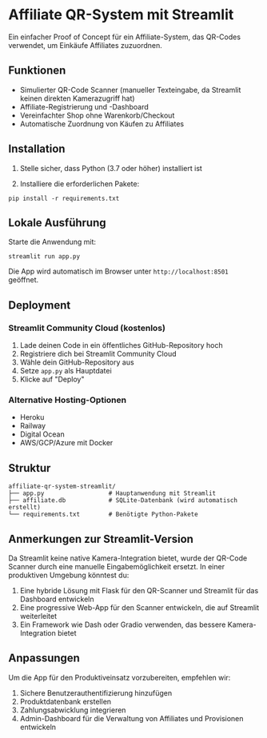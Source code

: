 # Affiliate QR-System mit Streamlit

Ein einfacher Proof of Concept für ein Affiliate-System, das QR-Codes verwendet, um Einkäufe Affiliates zuzuordnen.

## Funktionen

- Simulierter QR-Code Scanner (manueller Texteingabe, da Streamlit keinen direkten Kamerazugriff hat)
- Affiliate-Registrierung und -Dashboard
- Vereinfachter Shop ohne Warenkorb/Checkout
- Automatische Zuordnung von Käufen zu Affiliates

## Installation

1. Stelle sicher, dass Python (3.7 oder höher) installiert ist

2. Installiere die erforderlichen Pakete:
```
pip install -r requirements.txt
```

## Lokale Ausführung

Starte die Anwendung mit:
```
streamlit run app.py
```

Die App wird automatisch im Browser unter `http://localhost:8501` geöffnet.

## Deployment

### Streamlit Community Cloud (kostenlos)

1. Lade deinen Code in ein öffentliches GitHub-Repository hoch
2. Registriere dich bei Streamlit Community Cloud
3. Wähle dein GitHub-Repository aus
4. Setze `app.py` als Hauptdatei
5. Klicke auf "Deploy"

### Alternative Hosting-Optionen

- Heroku
- Railway
- Digital Ocean
- AWS/GCP/Azure mit Docker

## Struktur

```
affiliate-qr-system-streamlit/
├── app.py                  # Hauptanwendung mit Streamlit
├── affiliate.db            # SQLite-Datenbank (wird automatisch erstellt)
└── requirements.txt        # Benötigte Python-Pakete
```

## Anmerkungen zur Streamlit-Version

Da Streamlit keine native Kamera-Integration bietet, wurde der QR-Code Scanner durch eine manuelle Eingabemöglichkeit ersetzt. In einer produktiven Umgebung könntest du:

1. Eine hybride Lösung mit Flask für den QR-Scanner und Streamlit für das Dashboard entwickeln
2. Eine progressive Web-App für den Scanner entwickeln, die auf Streamlit weiterleitet
3. Ein Framework wie Dash oder Gradio verwenden, das bessere Kamera-Integration bietet

## Anpassungen

Um die App für den Produktiveinsatz vorzubereiten, empfehlen wir:

1. Sichere Benutzerauthentifizierung hinzufügen
2. Produktdatenbank erstellen
3. Zahlungsabwicklung integrieren
4. Admin-Dashboard für die Verwaltung von Affiliates und Provisionen entwickeln
